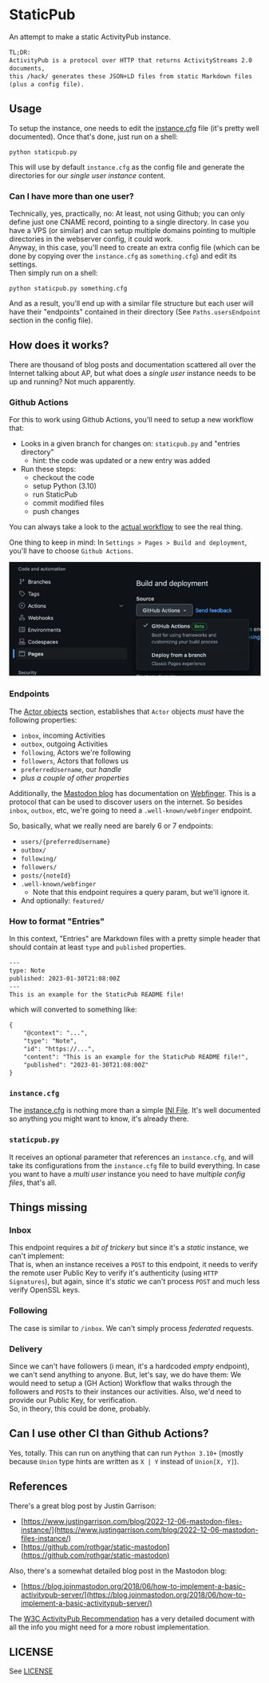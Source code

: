 # StaticPub

An attempt to make a static ActivityPub instance.

```
TL;DR: 
ActivityPub is a protocol over HTTP that returns ActivityStreams 2.0 documents, 
this /hack/ generates these JSON+LD files from static Markdown files (plus a config file).
```
## Usage

To setup the instance, one needs to edit the [instance.cfg](instance.cfg) file (it's pretty well documented).
Once that's done, just run on a shell: 
```
python staticpub.py
```

This will use by default `instance.cfg` as the config file and generate the directories for our _single user instance_ content.

### Can I have more than one user?

Technically, yes, practically, no: At least, not using Github; you can only define just one CNAME record, pointing to a single directory. In case you have a VPS (or similar) and can setup multiple domains pointing to multiple directories in the webserver config, it could work.  
Anyway, in this case, you'll need to create an extra config file (which can be done by copying over the `instance.cfg` as `something.cfg`) and edit its settings.  
Then simply run on a shell:
```
python staticpub.py something.cfg
```
And as a result, you'll end up with a similar file structure but each user will have their "endpoints" contained in their directory (See `Paths.usersEndpoint` section in the config file).

## How does it works?

There are thousand of blog posts and documentation scattered all over the Internet talking about AP, but what does a _single user_ instance needs to be up and running? Not much apparently.  

### Github Actions

For this to work using Github Actions, you'll need to setup a new workflow that:

* Looks in a given branch for changes on: `staticpub.py` and "entries directory"
  * hint: the code was updated or a new entry was added
* Run these steps:
  * checkout the code
  * setup Python (3.10)
  * run StaticPub
  * commit modified files
  * push changes

You can always take a look to the [actual workflow](.github/workflows/staticpub.yml) to see the real thing.

One thing to keep in mind: In `Settings > Pages > Build and deployment`, you'll have to choose `Github Actions`.

![](readme_images/gh-actions.png)

### Endpoints

The [Actor objects](https://www.w3.org/TR/activitypub/#actor-objects) section, establishes that `Actor` objects _must_ have the following properties:

* `inbox`, incoming Activities 
* `outbox`, outgoing Activities
* `following`, Actors we're following
* `followers`, Actors that follows us
* `preferredUsername`, our *handle*
* *plus a couple of other properties*

Additionally, the [Mastodon blog](https://blog.joinmastodon.org/2018/06/how-to-implement-a-basic-activitypub-server/) has documentation on [Webfinger](https://www.rfc-editor.org/rfc/rfc7033). This is a protocol that can be used to discover users on the internet. So besides `inbox`, `outbox`, etc, we're going to need a `.well-known/webfinger` endpoint.

So, basically, what we really need are barely 6 or 7 endpoints:

* `users/{preferredUsername}`
* `outbox/`
* `following/`
* `followers/`
* `posts/{noteId}`
* `.well-known/webfinger`
  * Note that this endpoint requires a query param, but we'll ignore it.
* And optionally: `featured/`

### How to format "Entries"

In this context, "Entries" are Markdown files with a pretty simple header that should contain at least `type` and `published` properties.

```
---
type: Note
published: 2023-01-30T21:08:00Z
---
This is an example for the StaticPub README file! 
```

which will converted to something like:

```
{
    "@context": "...",
    "type": "Note",
    "id": "https://...",
    "content": "This is an example for the StaticPub README file!",
    "published": "2023-01-30T21:08:00Z"
}
```

### `instance.cfg`

The [instance.cfg](instance.cfg) is nothing more than a simple [INI File](https://en.wikipedia.org/wiki/INI_file). It's well documented so anything you might want to know, it's already there.

### `staticpub.py`

It receives an optional parameter that references an `instance.cfg`, and will take its configurations from the `instance.cfg` file to build everything. In case you want to have a _multi user_ instance you need to have _multiple config files_, that's all.

## Things missing

### Inbox

This endpoint requires a _bit of trickery_ but since it's a _static_ instance, we can't implement:  
That is, when an instance receives a `POST` to this endpoint, it needs to verify the remote user Public Key to verify it's authenticity (using `HTTP Signatures`), but again, since it's _static_ we can't process `POST` and much less verify OpenSSL keys.

### Following

The case is similar to `/inbox`. We can't simply process _federated_ requests.

### Delivery

Since we can't have followers (i mean, it's a hardcoded _empty_ endpoint), we can't send anything to anyone. But, let's say, we do have them: We would need to setup a (GH Action) Workflow that walks through the followers and `POST`s to their instances our activities. Also, we'd need to provide our Public Key, for verification.  
So, in theory, this could be done, probably.

## Can I use other CI than Github Actions?

Yes, totally. This can run on anything that can run `Python 3.10+` (mostly because `Union` type hints are written as `X | Y` instead of `Union[X, Y]`).

## References

There's a great blog post by Justin Garrison:
* [https://www.justingarrison.com/blog/2022-12-06-mastodon-files-instance/](https://www.justingarrison.com/blog/2022-12-06-mastodon-files-instance/)
* [https://github.com/rothgar/static-mastodon](https://github.com/rothgar/static-mastodon)
  
Also, there's a somewhat detailed blog post in the Mastodon blog:
* [https://blog.joinmastodon.org/2018/06/how-to-implement-a-basic-activitypub-server/](https://blog.joinmastodon.org/2018/06/how-to-implement-a-basic-activitypub-server/)

The [W3C ActivityPub Recommendation](https://www.w3.org/TR/activitypub/) has a very detailed document with all the info you might need for a more robust implementation. 

## LICENSE

See [LICENSE](LICENSE)